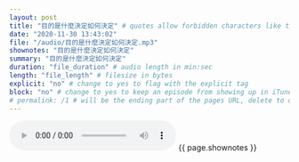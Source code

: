 ```yaml
---
layout: post
title: "目的是什麼決定如何決定" # quotes allow forbidden characters like the colon
date: "2020-11-30 13:43:02"
file: "/audio/目的是什麼決定如何決定.mp3"
shownotes: "目的是什麼決定如何決定"
summary: "目的是什麼決定如何決定"
duration: "file_duration" # audio length in min:sec
length: "file_length" # filesize in bytes
explicit: "no" # change to yes to flag with the explicit tag
block: "no" # change to yes to keep an episode from showing up in iTunes
# permalink: /1 # will be the ending part of the pages URL, delete to default to the title
---
```


<audio controls>
<source src="{{site.url}}{{site.baseurl}}{{ page.file }}" type="audio/x-mp3">
Your browser does not support the audio element.
</audio>
{{ page.shownotes }}

